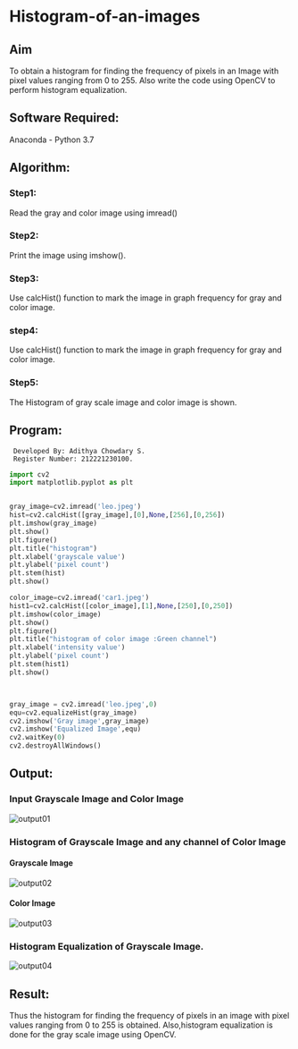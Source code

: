 # Histogram-of-an-images
## Aim
To obtain a histogram for finding the frequency of pixels in an Image with pixel values ranging from 0 to 255. Also write the code using OpenCV to perform histogram equalization.

## Software Required:
Anaconda - Python 3.7

## Algorithm:
### Step1:
Read the gray and color image using imread()

### Step2:
Print the image using imshow().

### Step3:
Use calcHist() function to mark the image in graph frequency for gray and color image.

### step4:
Use calcHist() function to mark the image in graph frequency for gray and color image.

### Step5:
The Histogram of gray scale image and color image is shown.


## Program:
```
 Developed By: Adithya Chowdary S.
 Register Number: 212221230100.
```
```python
import cv2
import matplotlib.pyplot as plt


gray_image=cv2.imread('leo.jpeg')
hist=cv2.calcHist([gray_image],[0],None,[256],[0,256])
plt.imshow(gray_image)
plt.show()
plt.figure()
plt.title("histogram")
plt.xlabel('grayscale value')
plt.ylabel('pixel count')
plt.stem(hist)
plt.show()

```
```python
color_image=cv2.imread('car1.jpeg')
hist1=cv2.calcHist([color_image],[1],None,[250],[0,250])
plt.imshow(color_image)
plt.show()
plt.figure()
plt.title("histogram of color image :Green channel")
plt.xlabel('intensity value')
plt.ylabel('pixel count')
plt.stem(hist1)
plt.show()
```
```python


gray_image = cv2.imread('leo.jpeg',0)
equ=cv2.equalizeHist(gray_image)
cv2.imshow('Gray image',gray_image)
cv2.imshow('Equalized Image',equ)
cv2.waitKey(0)
cv2.destroyAllWindows()
```

## Output:
### Input Grayscale Image and Color Image

![output01](https://github.com/Adithya-Siddam/Histogram-of-an-images/assets/93427248/6099a36b-a002-4f31-99c5-d26254a53c33)


### Histogram of Grayscale Image and any channel of Color Image

#### Grayscale Image
![output02](https://github.com/Adithya-Siddam/Histogram-of-an-images/assets/93427248/c6cae7b9-704e-4701-bcd4-1d9d26b40335)

#### Color Image
![output03](https://github.com/Adithya-Siddam/Histogram-of-an-images/assets/93427248/86b21b5a-4cc5-4e38-b278-150fcd5dbbc5)


### Histogram Equalization of Grayscale Image.

![output04](https://github.com/Adithya-Siddam/Histogram-of-an-images/assets/93427248/d34bc5de-87c2-42cf-8459-96cb16021e35)


## Result: 
Thus the histogram for finding the frequency of pixels in an image with pixel values ranging from 0 to 255 is obtained. Also,histogram equalization is done for the gray scale image using OpenCV.
